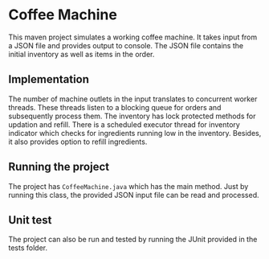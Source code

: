 # Coffee Machine

This maven project simulates a working coffee machine. It takes input from a JSON file and provides output to console. The JSON file contains the initial inventory as well as items in the order.

## Implementation

The number of machine outlets in the input translates to concurrent worker threads. These threads listen to a blocking queue for orders and subsequently process them. The inventory has lock protected methods for updation and refill. There is a scheduled executor thread for inventory indicator which checks for ingredients running low in the inventory. Besides, it also provides option to refill ingredients.

## Running the project

The project has `CoffeeMachine.java` which has the main method. Just by running this class, the provided JSON input file can be read and processed.

## Unit test
The project can also be run and tested by running the JUnit provided in the tests folder.